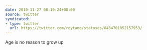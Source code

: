 ```yaml
---
date: 2010-11-27 08:19:24+00:00
source: twitter
syndicated:
- type: twitter
  url: https://twitter.com/roytang/statuses/8434701052157953/
---
```


Age is no reason to grow up